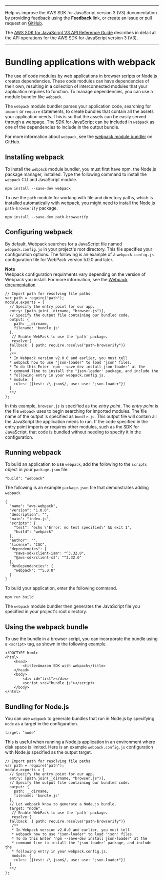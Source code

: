 --------

Help us improve the AWS SDK for JavaScript version 3 \(V3\) documentation by providing feedback using the **Feedback** link, or create an issue or pull request on [GitHub](https://github.com/awsdocs/aws-sdk-for-javascript-v3)\.

 The [AWS SDK for JavaScript V3 API Reference Guide](https://docs.aws.amazon.com/AWSJavaScriptSDK/v3/latest/index.html) describes in detail all the API operations for the AWS SDK for JavaScript version 3 \(V3\)\.

--------

# Bundling applications with webpack<a name="webpack"></a>

The use of code modules by web applications in browser scripts or Node\.js creates dependencies\. These code modules can have dependencies of their own, resulting in a collection of interconnected modules that your application requires to function\. To manage dependencies, you can use a module bundler like `webpack`\.

The `webpack` module bundler parses your application code, searching for `import` or `require` statements, to create bundles that contain all the assets your application needs\. This is so that the assets can be easily served through a webpage\. The SDK for JavaScript can be included in `webpack` as one of the dependencies to include in the output bundle\.



For more information about `webpack`, see the [webpack module bundler](https://webpack.github.io/) on GitHub\.

## Installing webpack<a name="webpack-installing"></a>

To install the `webpack` module bundler, you must first have npm, the Node\.js package manager, installed\. Type the following command to install the `webpack` CLI and JavaScript module\.

```
npm install --save-dev webpack
```

To use the `path` module for working with file and directory paths, which is installed automatically with webpack, you might need to install the Node\.js `path-browserify` package\. 

```
npm install --save-dev path-browserify
```

## Configuring webpack<a name="webpack-configuring"></a>

By default, Webpack searches for a JavaScript file named `webpack.config.js` in your project's root directory\. This file specifies your configuration options\. The following is an example of a `webpack.config.js` configuration file for WebPack version 5\.0\.0 and later\.

**Note**  
Webpack configuration requirments vary depending on the version of Webpack you install\. For more information, see the [Webpack documentation](https://webpack.js.org/configuration/)\. 

```
// Import path for resolving file paths
var path = require("path");
module.exports = {
  // Specify the entry point for our app.
  entry: [path.join(__dirname, "browser.js")],
  // Specify the output file containing our bundled code.
  output: {
    path: __dirname,
    filename: 'bundle.js'
  },
   // Enable WebPack to use the 'path' package.
   resolve:{
  fallback: { path: require.resolve("path-browserify")}
  }
  /**
  * In Webpack version v2.0.0 and earlier, you must tell 
  * webpack how to use "json-loader" to load 'json' files.
  * To do this Enter 'npm --save-dev install json-loader' at the 
  * command line to install the "json-loader' package, and include the 
  * following entry in your webpack.config.js.
  * module: {
    rules: [{test: /\.json$/, use: use: "json-loader"}]
  }
  **/
};
```

In this example, `browser.js` is specified as the *entry point*\. The *entry point* is the file `webpack` uses to begin searching for imported modules\. The file name of the output is specified as `bundle.js`\. This output file will contain all the JavaScript the application needs to run\. If the code specified in the entry point imports or requires other modules, such as the SDK for JavaScript, that code is bundled without needing to specify it in the configuration\.

## Running webpack<a name="webpack-running"></a>

To build an application to use `webpack`, add the following to the `scripts` object in your `package.json` file\.

```
"build": "webpack"
```

The following is an example `package.json` file that demonstrates adding `webpack`\.

```
{
  "name": "aws-webpack",
  "version": "1.0.0",
  "description": "",
  "main": "index.js",
  "scripts": {
    "test": "echo \"Error: no test specified\" && exit 1",
    "build": "webpack"
  },
  "author": "",
  "license": "ISC",
  "dependencies": {
    "@aws-sdk/client-iam": "^3.32.0",
    "@aws-sdk/client-s3": "^3.32.0"
  },
  "devDependencies": {
    "webpack": "^5.0.0"
  }
}
```

To build your application, enter the following command\.

```
npm run build
```

The `webpack` module bundler then generates the JavaScript file you specified in your project's root directory\.

## Using the webpack bundle<a name="webpack-using-bundle"></a>

To use the bundle in a browser script, you can incorporate the bundle using a `<script>` tag, as shown in the following example\.

```
<!DOCTYPE html>
<html>
    <head>
        <title>Amazon SDK with webpack</title>
    </head> 
    <body>
        <div id="list"></div>
        <script src="bundle.js"></script>
    </body>
</html>
```

## Bundling for Node\.js<a name="webpack-nodejs-bundles"></a>

You can use `webpack` to generate bundles that run in Node\.js by specifying `node` as a target in the configuration\.

```
target: "node"
```

This is useful when running a Node\.js application in an environment where disk space is limited\. Here is an example `webpack.config.js` configuration with Node\.js specified as the output target\.

```
// Import path for resolving file paths
var path = require("path");
module.exports = {
  // Specify the entry point for our app.
  entry: [path.join(__dirname, "browser.js")],
  // Specify the output file containing our bundled code.
  output: {
    path: __dirname,
    filename: 'bundle.js'
  },
  // Let webpack know to generate a Node.js bundle.
  target: "node",
   // Enable WebPack to use the 'path' package.
   resolve:{
  fallback: { path: require.resolve("path-browserify")}
   /**
   * In Webpack version v2.0.0 and earlier, you must tell 
   * webpack how to use "json-loader" to load 'json' files.
   * To do this Enter 'npm --save-dev install json-loader' at the 
   * command line to install the "json-loader' package, and include the 
   * following entry in your webpack.config.js.
   module: {
    rules: [{test: /\.json$/, use: use: "json-loader"}]
  }
  **/
};
```